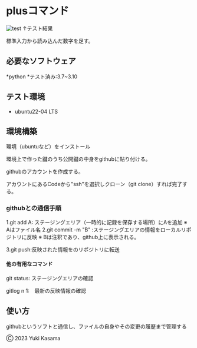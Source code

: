 # plusコマンド
![test](https://github.com/blizzard003/robosys2024/actions/workflows/test.yml/badge.svg)
↑テスト結果

標準入力から読み込んだ数字を足す。

## 必要なソフトウェア
*python
 *テスト済み:3.7~3.10

## テスト環境
* ubuntu22-04 LTS

## 環境構築
環境（ubuntuなど）をインストール

環境上で作った鍵のうち公開鍵の中身をgithubに貼り付ける。

githubのアカウントを作成する。

アカウントにあるCodeから"ssh"を選択しクローン（git clone）すれば完了する。

### githubとの通信手順
1.git add A: ステージングエリア（一時的に記録を保存する場所）にAを追加
※ Aはファイル名
2.git commit -m "B" :ステージングエリアの情報をローカルリポジトリに反映
※ Bは注釈であり、github上に表示される。

3.git push:反映された情報をのリポジトリに転送

#### 他の有用なコマンド
git status: ステージングエリアの確認

gitlog n 1:　最新の反映情報の確認

## 使い方
githubというソフトと通信し、ファイルの自身やその変更の履歴まで管理する


Ⓒ 2023 Yuki Kasama
